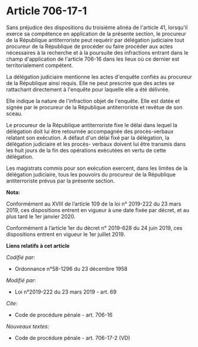 # Article 706-17-1

Sans préjudice des dispositions du troisième alinéa de l'article 41, lorsqu'il exerce sa compétence en application de la
présente section, le procureur de la République antiterroriste peut requérir par délégation judiciaire tout procureur de la
République de procéder ou faire procéder aux actes nécessaires à la recherche et à la poursuite des infractions entrant dans
le champ d'application de l'article 706-16 dans les lieux où ce dernier est territorialement compétent.

La délégation judiciaire mentionne les actes d'enquête confiés au procureur de la République ainsi requis. Elle ne peut
prescrire que des actes se rattachant directement à l'enquête pour laquelle elle a été délivrée.

Elle indique la nature de l'infraction objet de l'enquête. Elle est datée et signée par le procureur de la République
antiterroriste et revêtue de son sceau.

Le procureur de la République antiterroriste fixe le délai dans lequel la délégation doit lui être retournée accompagnée des
procès-verbaux relatant son exécution. A défaut d'un délai fixé par la délégation, la délégation judiciaire et les procès-
verbaux doivent lui être transmis dans les huit jours de la fin des opérations exécutées en vertu de cette délégation.

Les magistrats commis pour son exécution exercent, dans les limites de la délégation judiciaire, tous les pouvoirs du
procureur de la République antiterroriste prévus par la présente section.

**Nota:**

Conformément au XVIII de l’article 109 de la loi n° 2019-222 du 23 mars 2019, ces dispositions entrent en vigueur à une date
fixée par décret, et au plus tard le 1er janvier 2020.

Conformément à l’article 1er du décret n° 2019-628 du 24 juin 2019, ces dispositions entrent en vigueur le 1er juillet 2019.

**Liens relatifs à cet article**

_Codifié par_:

  - Ordonnance n°58-1296 du 23 décembre 1958

_Modifié par_:

  - Loi n°2019-222 du 23 mars 2019 - art. 69

_Cite_:

  - Code de procédure pénale - art. 706-16

_Nouveaux textes_:

  - Code de procédure pénale - art. 706-17-2 (VD)
